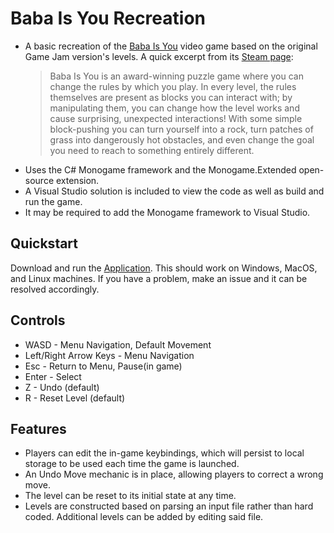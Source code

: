 # Baba Is You Recreation

- A basic recreation of the [Baba Is You](https://en.wikipedia.org/wiki/Baba_Is_You) video game based on the original Game Jam version's levels. A quick excerpt from its [Steam page](https://store.steampowered.com/app/736260/Baba_Is_You/):
    > Baba Is You is an award-winning puzzle game where you can change the rules by which you play. In every level, the rules themselves are present as blocks you can interact with; by manipulating them, you can change how the level works and cause surprising, unexpected interactions! With some simple block-pushing you can turn yourself into a rock, turn patches of grass into dangerously hot obstacles, and even change the goal you need to reach to something entirely different.
- Uses the C# Monogame framework and the Monogame.Extended open-source extension.
- A Visual Studio solution is included to view the code as well as build and run the game.
- It may be required to add the Monogame framework to Visual Studio.

## Quickstart

Download and run the [Application](Engine/bin/Release/net6.0/Engine.exe). This should work on Windows, MacOS, and Linux machines. If you have a problem, make an issue and it can be resolved accordingly. 

## Controls

- WASD - Menu Navigation, Default Movement
- Left/Right Arrow Keys - Menu Navigation
- Esc - Return to Menu, Pause(in game)
- Enter - Select
- Z - Undo (default)
- R - Reset Level (default)

## Features

- Players can edit the in-game keybindings, which will persist to local storage to be used each time the game is launched.
- An Undo Move mechanic is in place, allowing players to correct a wrong move.
- The level can be reset to its initial state at any time.
- Levels are constructed based on parsing an input file rather than hard coded. Additional levels can be added by editing said file.